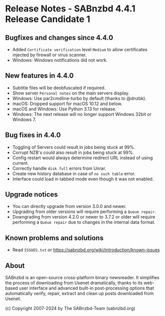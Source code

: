 Release Notes - SABnzbd 4.4.1 Release Candidate 1
=========================================================

## Bugfixes and changes since 4.4.0
* Added `Certificate verification` level `Medium` to allow
  certificates injected by firewall or virus scanner.
* Windows: Windows notifications did not work.

## New features in 4.4.0

* Subtitle files will be deobfuscated if required.
* Show server `Personal notes` on the main servers display.
* Windows: Use par2cmdline-turbo by default (thanks to @dnzbk).
* macOS: Dropped support for macOS 10.12 and below.
* macOS and Windows: Use Python 3.13 for release.
* Windows: The next release will no longer support Windows 32bit or Windows 7.

## Bug fixes in 4.4.0

* Toggling of Servers could result in jobs being stuck at 99%.
* Corrupt NZB's could also result in jobs being stuck at 99%.
* Config restart would always determine redirect URL instead of using current.
* Correctly handle `disk full` errors from Unrar.
* Create new history database in case of `no such table` error.
* Interface could load in tabbed mode even though it was not enabled.

## Upgrade notices

* You can directly upgrade from version 3.0.0 and newer.
* Upgrading from older versions will require performing a `Queue repair`.
* Downgrading from version 4.2.0 or newer to 3.7.2 or older will require
  performing a `Queue repair` due to changes in the internal data format.

## Known problems and solutions

* Read `ISSUES.txt` or https://sabnzbd.org/wiki/introduction/known-issues

## About
SABnzbd is an open-source cross-platform binary newsreader.
It simplifies the process of downloading from Usenet dramatically, thanks to its web-based
user interface and advanced built-in post-processing options that automatically verify, repair,
extract and clean up posts downloaded from Usenet.

(c) Copyright 2007-2024 by The SABnzbd-Team (sabnzbd.org)
